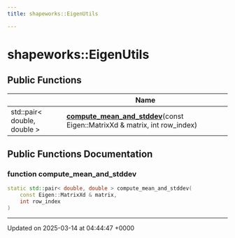 ```yaml
---
title: shapeworks::EigenUtils

---
```


# shapeworks::EigenUtils





## Public Functions

|                | Name           |
| -------------- | -------------- |
| std::pair< double, double > | **[compute_mean_and_stddev](../Classes/classshapeworks_1_1EigenUtils.md#function-compute-mean-and-stddev)**(const Eigen::MatrixXd & matrix, int row_index) |

## Public Functions Documentation

### function compute_mean_and_stddev

```cpp
static std::pair< double, double > compute_mean_and_stddev(
    const Eigen::MatrixXd & matrix,
    int row_index
)
```


-------------------------------

Updated on 2025-03-14 at 04:44:47 +0000